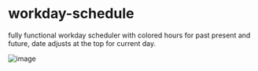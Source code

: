 # workday-schedule

fully functional workday scheduler with colored hours for past present and future, date adjusts at the top for current day.

![image](https://user-images.githubusercontent.com/82049270/119351494-8349ac00-bc6e-11eb-8696-71d4c61b7f77.png)
